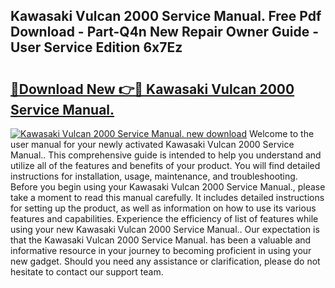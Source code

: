 ## Kawasaki Vulcan 2000 Service Manual. Free Pdf Download - Part-Q4n New Repair Owner Guide - User Service Edition 6x7Ez

# <h2><a href="http://bc25782.oget.top/?id=Kawasaki+Vulcan+2000+Service+Manual.">🔗Download New 👉🔴 Kawasaki Vulcan 2000 Service Manual.</a></h2>

[![Kawasaki Vulcan 2000 Service Manual. new download](https://i.imgur.com/5g1atiW.png)](http://bc25782.oget.top/?id=Kawasaki+Vulcan+2000+Service+Manual.)
Welcome to the user manual for your newly activated Kawasaki Vulcan 2000 Service Manual.. This comprehensive guide is intended to help you understand and utilize all of the features and benefits of your product. You will find detailed instructions for installation, usage, maintenance, and troubleshooting. Before you begin using your Kawasaki Vulcan 2000 Service Manual., please take a moment to read this manual carefully. It includes detailed instructions for setting up the product, as well as information on how to use its various features and capabilities. Experience the efficiency of list of features while using your new Kawasaki Vulcan 2000 Service Manual.. Our expectation is that the Kawasaki Vulcan 2000 Service Manual. has been a valuable and informative resource in your journey to becoming proficient in using your new gadget. Should you need any assistance or clarification, please do not hesitate to contact our support team.
